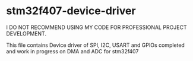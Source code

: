 # stm32f407-device-driver
I DO NOT RECOMMEND USING MY CODE FOR PROFESSIONAL PROJECT DEVELOPMENT.

This file contains Device driver of SPI, I2C, USART and GPIOs completed and work in progress on DMA and ADC for stm32f407





